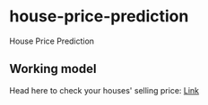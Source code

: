 # house-price-prediction
House Price Prediction 


## Working model
Head here to check your houses' selling price: [Link](https://sinhasagar507-house-price-prediction-app-ryqeid.streamlit.app/)


